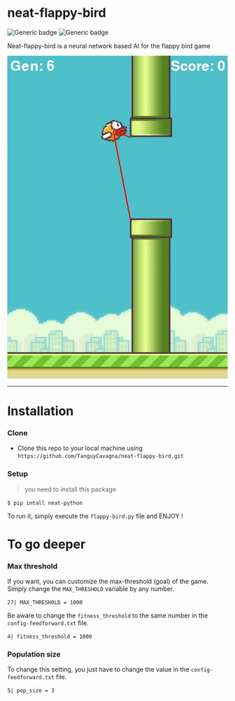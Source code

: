 # neat-flappy-bird
![Generic badge](https://img.shields.io/badge/language-python-orange.svg) ![Generic badge](https://img.shields.io/badge/version-0.1-blue.svg)

Neat-flappy-bird is a neural network based AI for the flappy bird game

![GIF-demo](https://github.com/TanguyCavagna/neat-flappy-bird/blob/master/img/demo.gif)

<hr>

# Installation

### Clone
 - Clone this repo to your local machine using ```https://github.com/TanguyCavagna/neat-flappy-bird.git```
  
### Setup

> you need to install this package

```
$ pip intall neat-python
```

To run it, simply execute the ```flappy-bird.py``` file and ENJOY !

# To go deeper

### Max threshold

If you want, you can customize the max-threshold (goal) of the game. Simply change the ```MAX_THRESHOLD``` variable by any number.
```
27| MAX_THRESHOLD = 1000
```
Be aware to change the ```fitness_threshold``` to the same number in the ```config-feedforward.txt``` file.

```
4| fitness_threshold = 1000
```

### Population size

To change this setting, you just have to change the value in the ```config-feedforward.txt``` file.
```
5| pop_size = 3
```